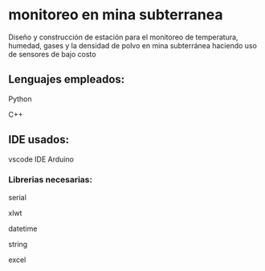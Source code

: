 # monitoreo en mina subterranea
Diseño y construcción de estación para el monitoreo de temperatura, humedad, gases y la densidad de polvo en mina subterránea haciendo uso de sensores de bajo costo
## Lenguajes empleados:

Python

C++

## IDE usados:
vscode
IDE Arduino
### Librerias necesarias:

serial

xlwt

datetime

string

excel
